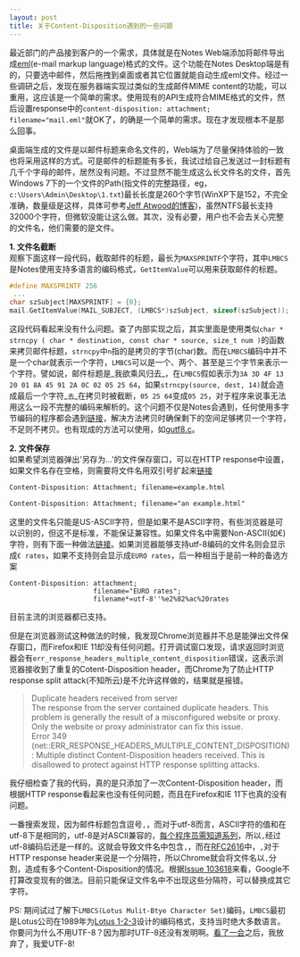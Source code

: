 ```yaml
---
layout: post
title: 关于Content-Disposition遇到的一些问题
---
```


最近部门的产品接到客户的一个需求，具体就是在Notes Web端添加将邮件导出成[eml](https://en.wikipedia.org/wiki/Email#Filename_extensions)(e-mail markup language)格式的文件。这个功能在Notes Desktop端是有的，只要选中邮件，然后拖拽到桌面或者其它位置就能自动生成eml文件。经过一些调研之后，发现在服务器端实现过类似的生成邮件MIME content的功能，可以重用，这应该是一个简单的需求。使用现有的API生成符合MIME格式的文件，然后设置response中的`content-disposition: attachment; filename="mail.eml"`就OK了，的确是一个简单的需求。现在才发现根本不是那么回事。

桌面端生成的文件是以邮件标题来命名文件的，Web端为了尽量保持体验的一致也将采用这样的方式。可是邮件的标题能有多长，我试过给自己发送过一封标题有几千个字母的邮件，居然没有问题。不过显然不能生成这么长文件名的文件，首先Windows 7下的一个文件的Path(指文件的完整路径，eg，`c:\Users\Admin\Desktop\1.txt`)最长长度是260个字节(WinXP下是152，不完全准确，数量级是这样，具体可参考[Jeff Atwood的博客](http://blog.codinghorror.com/filesystem-paths-how-long-is-too-long/))，虽然NTFS最长支持32000个字符，但微软没能让这么做。其次，没有必要，用户也不会去关心完整的文件名，他们需要的是文件。

**1. 文件名截断**  
观察下面这样一段代码，截取邮件的标题，最长为`MAXSPRINTF`个字符，其中`LMBCS`是Notes使用支持多语言的编码格式，`GetItemValue`可以用来获取邮件的标题。  

``` cpp
#define MAXSPRINTF 256
 ...
char szSubject[MAXSPRINTF] = {0};
mail.GetItemValue(MAIL_SUBJECT, (LMBCS*)szSubject, sizeof(szSubject));
```

这段代码看起来没有什么问题。查了内部实现之后，其实里面是使用类似`char * strncpy ( char * destination, const char * source, size_t num )`的函数来拷贝邮件标题，`strncpy`中`n`指的是拷贝的字节(char)数。而在`LMBCS`编码中并不是一个char就表示一个字符，`LMBCS`可以是一个、两个、甚至是三个字节来表示一个字符。譬如说，邮件标题是_我欲乘风归去_，在`LMBCS`假如表示为`3A 3D 4F 13 20 01 8A 45 91 2A 0C 02 05 25 64`，如果`strncpy(source, dest, 14)`就会造成最后一个字符_`去`_在拷贝时被截断，`05 25 64`变成`05 25`，对于程序来说事无法用这么一段不完整的编码来解析的。这个问题不仅是Notes会遇到，任何使用多字节编码的程序都会遇到[链接](http://stackoverflow.com/questions/7344683/utf8-aware-strncpy)，解决方法拷贝时确保剩下的空间足够拷贝一个字符，不足则不拷贝。也有现成的方法可以使用，如[gutf8.c](http://web.mit.edu/ghudson/dev/nokrb/third/glib2/glib/gutf8.c)。

**2. 文件保存**  
如果希望浏览器弹出'另存为...'的文件保存窗口，可以在HTTP response中设置，如果文件名存在空格，则需要将文件名用双引号扩起来[链接](https://tools.ietf.org/html/rfc5987)

``` html
Content-Disposition: Attachment; filename=example.html
```

``` html
Content-Disposition: Attachment; filename="an example.html"
```

这里的文件名只能是US-ASCII字符，但是如果不是ASCII字符，有些浏览器是可以识别的，但这不是标准，不能保证兼容性。如果文件名中需要Non-ASCII(如€)字符，则有下面一种做法[链接](https://tools.ietf.org/html/rfc6266#section-4.2)。如果浏览器能够支持utf-8编码的文件名则会显示成`€ rates`，如果不支持则会显示成`EURO rates`，后一种相当于是前一种的备选方案

```
Content-Disposition: attachment;
                     filename="EURO rates";
                     filename*=utf-8''%e2%82%ac%20rates
```

目前主流的浏览器都已支持。

但是在浏览器测试这种做法的时候，我发现Chrome浏览器并不总是能弹出文件保存窗口，而Firefox和IE 11却没有任何问题。打开调试窗口发现，请求返回时浏览器会有`err_response_headers_multiple_content_disposition`错误，这表示浏览器接收到了重复的Cotent-Disposition header，而Chrome为了防止HTTP response split attack(不知所云)是不允许这样做的，结果就是报错。

>  Duplicate headers received from server  
>  The response from the server contained duplicate headers. This problem is generally the result of a misconfigured website or proxy. Only the website or proxy administrator can fix this issue.  
>  Error 349 (net::ERR_RESPONSE_HEADERS_MULTIPLE_CONTENT_DISPOSITION): Multiple distinct Content-Disposition headers received. This is disallowed to protect against HTTP response splitting attacks.  

我仔细检查了我的代码，真的是只添加了一次Content-Disposition header，而根据HTTP response看起来也没有任何问题，而且在Firefox和IE 11下也真的没有问题。

一番搜索发现，因为邮件标题包含逗号`,`，而对于utf-8而言，ASCII字符的值和在utf-8下是相同的，utf-8是对ASCII兼容的，[每个程序员需知道系列](http://www.ruanyifeng.com/blog/2007/10/ascii_unicode_and_utf-8.html)，所以`,`经过utf-8编码后还是一样的。这就会导致文件名中包含`,`，而在[RFC2616](https://www.ietf.org/rfc/rfc2616.txt)中，`,`对于HTTP response header来说是一个分隔符，所以Chrome就会将文件名以`,`分割，造成有多个Content-Disposition的情况。根据[Issue 103618](https://code.google.com/p/chromium/issues/detail?id=103618)来看，Google不打算改变现有的做法。目前只能保证文件名中不出现这些分隔符，可以替换成其它字符。

PS: 期间试过了解下`LMBCS(Lotus Mulit-Btye Character Set)`编码，`LMBCS`最初是Lotus公司在1989年为[Lotus 1-2-3](https://en.wikipedia.org/wiki/Lotus_1-2-3)设计的编码格式，支持当时绝大多数语言。你要问为什么不用UTF-8？因为那时UTF-8还没有发明啊。[看了一会](http://web.archive.org/web/20050205225225/http://www.batutis.com/i18n/papers/lmbcs/LMBCS.html)之后，我放弃了，我爱UTF-8!
